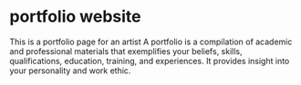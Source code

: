 # portfolio website
This is a portfolio page for an artist
A portfolio is a compilation of academic and professional materials that exemplifies your beliefs, skills, qualifications, education, training, and experiences. It provides insight into your personality and work ethic.